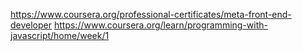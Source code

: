 https://www.coursera.org/professional-certificates/meta-front-end-developer
https://www.coursera.org/learn/programming-with-javascript/home/week/1
